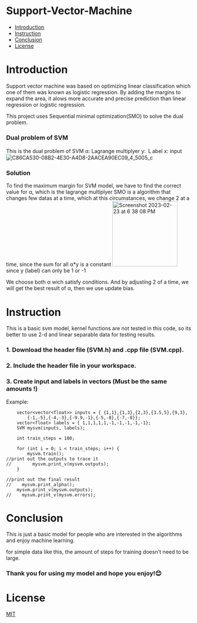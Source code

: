 # **Support-Vector-Machine**

* [Introduction](#Introduction) 
* [Instruction](#Instruction)
* [Conclusion](#Conclusion)
* [License](#License)

# Introduction
Support vector machine was based on optimizing linear classification which one of them was known as logistic regression. By adding the margins to expand the area, it alows more accurate and precise prediction than linear regression or logistic regression.

This project uses Sequential minimal optimization(SMO) to solve the dual problem.

### Dual problem of SVM
This is the dual problem of SVM
 α: Lagrange multiplyer
 y: Ｌabel
 x: input
![C86CA530-08B2-4E30-A4D8-2AACEA90EC09_4_5005_c](https://user-images.githubusercontent.com/87592678/221047075-b28b8efd-78c1-4234-aebd-96faaf852ce9.jpeg)

### Solution
To find the maximum margin for SVM model, we have to find the correct value for α, which is the lagrange multiplyer
SMO is a algorithm that changes few datas at a time, which at this circumstances, we change 2 at a time, since the sum for all α*y is a constant
<img width="177" alt="Screenshot 2023-02-23 at 6 38 08 PM" src="https://user-images.githubusercontent.com/87592678/221055844-187530bc-ee42-4989-b49a-a416dcbfb5a4.png">
since y (label) can only be 1 or -1

We choose both α wich satisfy conditions.
And by adjusting 2 of a time, we will get the best result of α, then we use update bias.

# Instruction
This is a basic svm model, kernel functions are not tested in this code, so its better to use 2-d and linear separable data for testing results.

### 1. Download the header file (SVM.h) and .cpp file (SVM.cpp).
### 2. Include the header file in your workspace.
### 3. Create input and labels in vectors (Must be the same amounts !)

Example:
```
    vector<vector<float>> inputs = { {1,1},{1,3},{2,3},{3.5,5},{9,3},
        {-1,-5},{-4,-3},{-9.9,-1},{-5,-8},{-7,-8}};
    vector<float> labels = { 1,1,1,1,1,-1,-1,-1,-1,-1};
    SVM mysvm(inputs, labels);
    
    int train_steps = 100;

    for (int i = 0; i < train_steps; i++) {
        mysvm.train();
//print out the outputs to trace it
//        mysvm.print_v(mysvm.outputs);
    }
    
//print out the final result
//    mysvm.print_alpha();
    mysvm.print_v(mysvm.outputs);
//    mysvm.print_v(mysvm.errors);
```
# Conclusion
This is just a basic model for people who are interested in the algorithms and enjoy machine learning.

for simple data like this, the amount of steps for training doesn't need to be large.

### Thank you for using my model and hope you enjoy!:blush:	

# License
[MIT](https://github.com/AllenChienXXX/SVM-SMO/blob/main/LICENSE.txt)
